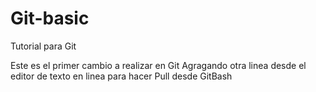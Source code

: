# Git-basic
Tutorial para Git 

Este es el primer cambio a realizar en Git
Agragando otra linea desde el editor de texto en linea para hacer Pull desde GitBash 
